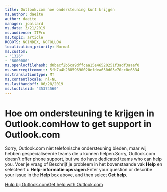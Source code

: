 ```yaml
---
title: Outlook.com hoe ondersteuning kunt krijgen
ms.author: daeite
author: daeite
manager: joallard
ms.date: 3/21/2019
ms.audience: ITPro
ms.topic: article
ROBOTS: NOINDEX, NOFOLLOW
localization_priority: Normal
ms.custom:
- "1326"
- "8000080"
ms.openlocfilehash: d0bacf2b5ca9dffcaa15e46520251f3adf3aaaf0
ms.sourcegitcommit: 5fb7a4b28859690020efdea630d03e70cc0e6334
ms.translationtype: MT
ms.contentlocale: nl-NL
ms.lasthandoff: 06/28/2019
ms.locfileid: "35374560"
---
```

# <a name="how-to-get-support-in-outlookcom"></a><span data-ttu-id="e3db8-102">Hoe om ondersteuning te krijgen in Outlook.com</span><span class="sxs-lookup"><span data-stu-id="e3db8-102">How to get support in Outlook.com</span></span>

<span data-ttu-id="e3db8-103">Sorry, Outlook.com niet telefonische ondersteuning bieden, maar wij hebben gespecialiseerde teams die u kunnen helpen.</span><span class="sxs-lookup"><span data-stu-id="e3db8-103">Sorry, Outlook.com doesn't offer phone support, but we do have dedicated teams who can help you.</span></span>
<span data-ttu-id="e3db8-104">Voer je vraag of Beschrijf je probleem in het bovenstaande vak **Help** en selecteert u **Help-informatie opvragen**.</span><span class="sxs-lookup"><span data-stu-id="e3db8-104">Enter your question or describe your issue in the **Help** box above, and then select **Get help**.</span></span>

[<span data-ttu-id="e3db8-105">Hulp bij Outlook.com</span><span class="sxs-lookup"><span data-stu-id="e3db8-105">Get help with Outlook.com</span></span>](https://support.office.com/article/40676ad0-c831-45ac-a023-5be633be798d)
